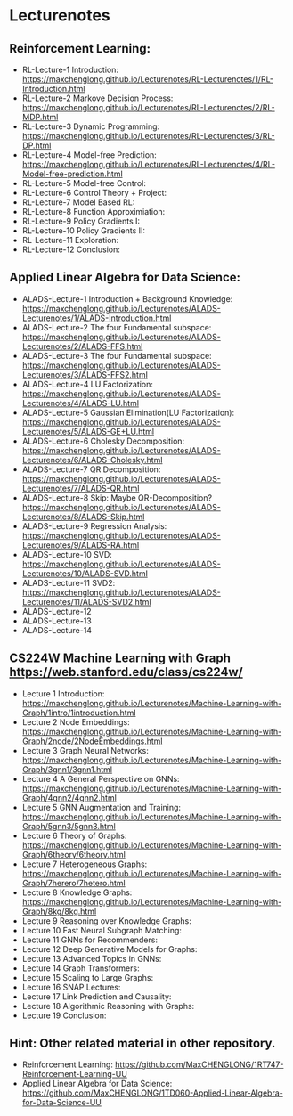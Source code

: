 # Lecturenotes
## Reinforcement Learning:
- RL-Lecture-1 Introduction: https://maxchenglong.github.io/Lecturenotes/RL-Lecturenotes/1/RL-Introduction.html
- RL-Lecture-2 Markove Decision Process: https://maxchenglong.github.io/Lecturenotes/RL-Lecturenotes/2/RL-MDP.html
- RL-Lecture-3 Dynamic Programming: https://maxchenglong.github.io/Lecturenotes/RL-Lecturenotes/3/RL-DP.html
- RL-Lecture-4 Model-free Prediction: https://maxchenglong.github.io/Lecturenotes/RL-Lecturenotes/4/RL-Model-free-prediction.html
- RL-Lecture-5 Model-free Control:
- RL-Lecture-6 Control Theory + Project:
- RL-Lecture-7 Model Based RL: 
- RL-Lecture-8 Function Approximiation: 
- RL-Lecture-9 Policy Gradients I: 
- RL-Lecture-10 Policy Gradients II:
- RL-Lecture-11 Exploration: 
- RL-Lecture-12 Conclusion:
## Applied Linear Algebra for Data Science:
- ALADS-Lecture-1 Introduction + Background Knowledge: https://maxchenglong.github.io/Lecturenotes/ALADS-Lecturenotes/1/ALADS-Introduction.html
- ALADS-Lecture-2 The four Fundamental subspace: https://maxchenglong.github.io/Lecturenotes/ALADS-Lecturenotes/2/ALADS-FFS.html
- ALADS-Lecture-3 The four Fundamental subspace: https://maxchenglong.github.io/Lecturenotes/ALADS-Lecturenotes/3/ALADS-FFS2.html
- ALADS-Lecture-4 LU Factorization: https://maxchenglong.github.io/Lecturenotes/ALADS-Lecturenotes/4/ALADS-LU.html
- ALADS-Lecture-5 Gaussian Elimination(LU Factorization): https://maxchenglong.github.io/Lecturenotes/ALADS-Lecturenotes/5/ALADS-GE+LU.html
- ALADS-Lecture-6 Cholesky Decomposition: https://maxchenglong.github.io/Lecturenotes/ALADS-Lecturenotes/6/ALADS-Cholesky.html
- ALADS-Lecture-7 QR Decomposition: https://maxchenglong.github.io/Lecturenotes/ALADS-Lecturenotes/7/ALADS-QR.html
- ALADS-Lecture-8 Skip: Maybe QR-Decomposition? https://maxchenglong.github.io/Lecturenotes/ALADS-Lecturenotes/8/ALADS-Skip.html
- ALADS-Lecture-9 Regression Analysis: https://maxchenglong.github.io/Lecturenotes/ALADS-Lecturenotes/9/ALADS-RA.html
- ALADS-Lecture-10 SVD: https://maxchenglong.github.io/Lecturenotes/ALADS-Lecturenotes/10/ALADS-SVD.html
- ALADS-Lecture-11 SVD2: https://maxchenglong.github.io/Lecturenotes/ALADS-Lecturenotes/11/ALADS-SVD2.html
- ALADS-Lecture-12
- ALADS-Lecture-13
- ALADS-Lecture-14
## CS224W Machine Learning with Graph https://web.stanford.edu/class/cs224w/
- Lecture 1 Introduction: https://maxchenglong.github.io/Lecturenotes/Machine-Learning-with-Graph/1intro/1introduction.html
- Lecture 2 Node Embeddings: https://maxchenglong.github.io/Lecturenotes/Machine-Learning-with-Graph/2node/2NodeEmbeddings.html
- Lecture 3 Graph Neural Networks: https://maxchenglong.github.io/Lecturenotes/Machine-Learning-with-Graph/3gnn1/3gnn1.html
- Lecture 4 A General Perspective on GNNs: https://maxchenglong.github.io/Lecturenotes/Machine-Learning-with-Graph/4gnn2/4gnn2.html
- Lecture 5 GNN Augmentation and Training: https://maxchenglong.github.io/Lecturenotes/Machine-Learning-with-Graph/5gnn3/5gnn3.html
- Lecture 6 Theory of Graphs: https://maxchenglong.github.io/Lecturenotes/Machine-Learning-with-Graph/6theory/6theory.html
- Lecture 7 Heterogeneous Graphs: https://maxchenglong.github.io/Lecturenotes/Machine-Learning-with-Graph/7herero/7hetero.html
- Lecture 8 Knowledge Graphs: https://maxchenglong.github.io/Lecturenotes/Machine-Learning-with-Graph/8kg/8kg.html
- Lecture 9 Reasoning over Knowledge Graphs:
- Lecture 10 Fast Neural Subgraph Matching:
- Lecture 11 GNNs for Recommenders:
- Lecture 12 Deep Generative Models for Graphs:
- Lecture 13 Advanced Topics in GNNs:
- Lecture 14 Graph Transformers:
- Lecture 15 Scaling to Large Graphs:
- Lecture 16 SNAP Lectures:
- Lecture 17 Link Prediction and Causality:
- Lecture 18 Algorithmic Reasoning with Graphs: 
- Lecture 19 Conclusion: 

## Hint: Other related material in other repository.
- Reinforcement Learning: https://github.com/MaxCHENGLONG/1RT747-Reinforcement-Learning-UU
- Applied Linear Algebra for Data Science: https://github.com/MaxCHENGLONG/1TD060-Applied-Linear-Algebra-for-Data-Science-UU 

